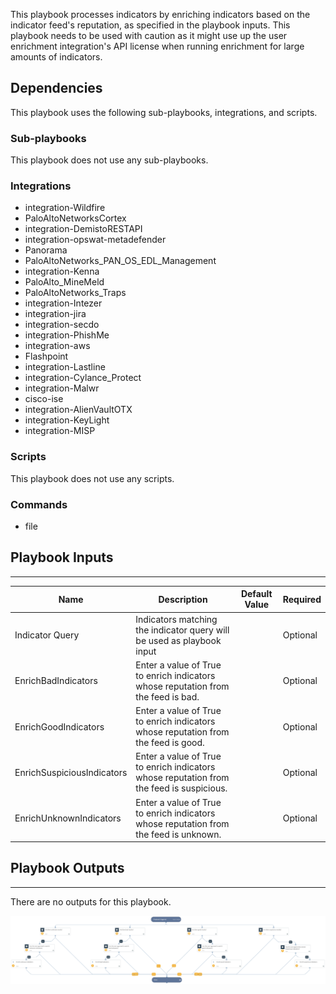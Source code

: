 This playbook processes indicators by enriching indicators
based on the indicator feed's reputation, as specified in the playbook
inputs. This playbook needs to be used with caution as it might use up the user
enrichment integration's API license when running enrichment for large amounts of
indicators.

## Dependencies
This playbook uses the following sub-playbooks, integrations, and scripts.

### Sub-playbooks
This playbook does not use any sub-playbooks.

### Integrations
* integration-Wildfire
* PaloAltoNetworksCortex
* integration-DemistoRESTAPI
* integration-opswat-metadefender
* Panorama
* PaloAltoNetworks_PAN_OS_EDL_Management
* integration-Kenna
* PaloAlto_MineMeld
* PaloAltoNetworks_Traps
* integration-Intezer
* integration-jira
* integration-secdo
* integration-PhishMe
* integration-aws
* Flashpoint
* integration-Lastline
* integration-Cylance_Protect
* integration-Malwr
* cisco-ise
* integration-AlienVaultOTX
* integration-KeyLight
* integration-MISP

### Scripts
This playbook does not use any scripts.

### Commands
* file

## Playbook Inputs
---

| **Name** | **Description** | **Default Value** | **Required** |
| --- | --- | --- | --- |
| Indicator Query | Indicators matching the indicator query will be used as playbook input |  | Optional |
| EnrichBadIndicators | Enter a value of True to enrich indicators whose reputation from the feed is bad. |  | Optional |
| EnrichGoodIndicators | Enter a value of True to enrich indicators whose reputation from the feed is good. |  | Optional |
| EnrichSuspiciousIndicators | Enter a value of True to enrich indicators whose reputation from the feed is suspicious. |  | Optional |
| EnrichUnknownIndicators | Enter a value of True to enrich indicators whose reputation from the feed is unknown. |  | Optional |

## Playbook Outputs
---
There are no outputs for this playbook.

![TIM - Run Enrichment For Hash Indicators](https://raw.githubusercontent.com/demisto/content/master/docs/images/playbooks/TIM_-_Run_Enrichment_For_Hash_Indicators.png)